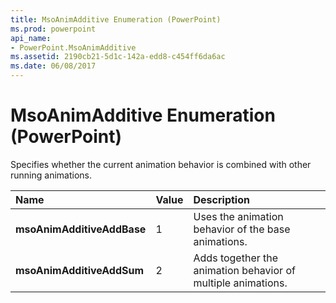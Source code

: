 ```yaml
---
title: MsoAnimAdditive Enumeration (PowerPoint)
ms.prod: powerpoint
api_name:
- PowerPoint.MsoAnimAdditive
ms.assetid: 2190cb21-5d1c-142a-edd8-c454ff6da6ac
ms.date: 06/08/2017
---
```



# MsoAnimAdditive Enumeration (PowerPoint)

Specifies whether the current animation behavior is combined with other running animations. 



|**Name**|**Value**|**Description**|
|:-----|:-----|:-----|
|**msoAnimAdditiveAddBase**|1|Uses the animation behavior of the base animations.|
|**msoAnimAdditiveAddSum**|2|Adds together the animation behavior of multiple animations.|

